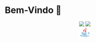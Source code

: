 
# Bem-Vindo 👋


<div align="center">


<img height="120em" src="https://github-readme-stats.vercel.app/api?username=gladson&show_icons=true&theme=dark&include_all_commits=true&count_private=true"/>
 <img height="120em" src="https://github-readme-stats.vercel.app/api/top-langs/?username=gladsonsimoes&layout=compact&langs_count=7&theme=dark"/> 
 
  <div>
  <img align="" alt="JAVA" height="30" width="40" src="https://github.com/devicons/devicon/blob/master/icons/java/java-original.svg">
</div>











<!--
**gladsonsimoes/gladsonsimoes** is a ✨ _special_ ✨ repository because its `README.md` (this file) appears on your GitHub profile.

Here are some ideas to get you started:

- 🔭 I’m currently working on ...
- 🌱 I’m currently learning ...
- 👯 I’m looking to collaborate on ...
- 🤔 I’m looking for help with ...
- 💬 Ask me about ...
- 📫 How to reach me: ...
- 😄 Pronouns: ...
- ⚡ Fun fact: ...
-->
